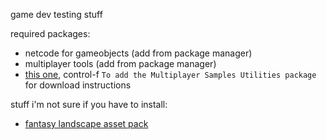 game dev testing stuff

required packages:
- netcode for gameobjects (add from package manager)
- multiplayer tools (add from package manager)
- [this one](https://docs-multiplayer.unity3d.com/netcode/current/components/networktransform/), control-f `To add the Multiplayer Samples Utilities package` for download instructions


stuff i'm not sure if you have to install:
- [fantasy landscape asset pack](https://assetstore.unity.com/packages/3d/environments/fantasy-landscape-103573)